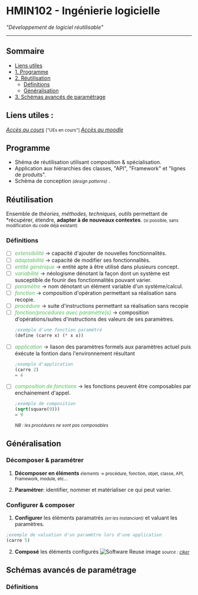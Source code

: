 # HMIN102 - Ingénierie logicielle
*"Développement de logiciel réutilisable"*

---

## Sommaire
* [Liens utiles](#liens-utiles)
* [1. Programme](#programme)
* [2. Réutilisation](#réutilisation)
    * [Définitions](#définitions)
    * [Généralisation](#généralisation)
* [3. Schémas avancés de paramétrage](#schémas-avancés-de-paramétrage)
## Liens utiles :
[*Accès au cours*](http://www.lirmm.fr/~dony/ "Accèder au cours") <small> ["UEs en cours"] </small>
[*Accès au moodle*](https://moodle.umontpellier.fr/course/view.php?id=5908 "Accèder au moodle")

## Programme
* Shéma de réutilisation utilisant composition & spécialisation.
* Application aux hiérarchies des classes, "API", "Framework" et "lignes de produits".
* Schéma de conception <small> *(design patterns)* </small>.

## Réutilisation
Ensemble de *théories, méthodes, techniques, outils* permettant de *récupérer, étendre, **adapter à de nouveaux contextes**. <small> (si possible, sans modification du code déjà existant) </small>

### Définitions

- [ ] <em style="color:rgba(46, 170, 57, 0.8);">extensibilité</em> &rarr; capacité d'ajouter de nouvelles fonctionnalités.
- [ ] <em style="color:rgba(46, 170, 57, 0.8);">adaptabilité</em> &rarr; capacité de modifier ses fonctionnalités.
- [ ] <em style="color:rgba(46, 170, 57, 0.8);">entité générique</em> &rarr; entité apte à être utilisé dans plusieurs concept.
- [ ] <em style="color:rgba(46, 170, 57, 0.8);">variabilité</em> &rarr; néologisme dénotant la façon dont un système est susceptible de founir des fonctionnalités pouvant varier.
- [ ] <em style="color:rgba(46, 170, 57, 0.8);">paramètre</em> &rarr; nom dénotant un élément variable d'un système/calcul.
- [ ] <em style="color:rgba(46, 170, 57, 0.8);">fonction</em> &rarr; composition d'opération permettant sa réalisation sans recopie.
- [ ] <em style="color:rgba(46, 170, 57, 0.8);">procédure</em> &rarr; suite d'instructions permettant sa réalisation sans recopie
- [ ] <em style="color:rgba(46, 170, 57, 0.8);">fonction/procédures avec paramètre(s)</em> &rarr; composition d'opérations/suites d'instructions des valeurs de ses paramètres.
    ```scheme
    ;exemple d'une fonction paramétré
    (define (carre x) (* x x))
    ```
- [ ] <em style="color:rgba(46, 170, 57, 0.8);">application</em> &rarr; liason des paramètres formels aux paramètres actuel puis éxécute la fontion dans l'environnement résultant
    ```scheme
    ;exemple d'application
    (carre 2)
    = 4
    ```
- [ ] <em style="color:rgba(46, 170, 57, 0.8);">composition de fonctions</em> &rarr; les fonctions peuvent être composables par enchainement d'appel.
    ```scheme
    ;exemple de composition
    (sqrt(square(9)))
    = 9
    ```
    <small>*NB : les procédures ne sont pas composables*</small>
## Généralisation
### Décomposer & paramétrer
1. **Décomposer en éléments**
<small><em>élements</em> &rarr; procédure, fonction, objet, classe, API, Framework, module, etc...</small>

2. **Paramétrer**: identifier, nommer et matérialiser ce qui peut varier.

### Configurer & composer
1. **Configurer** les éléments paramatrés <small>*(en les instanciant)*</small> et valuant les paramètres.
```scheme
;exemple de valuation d'un paramètre lors d'une application
(carre 5)
```

2. **Composé** les éléments configurés 
    ![Software Reuse image](https://www.clker.com/cliparts/b/f/d/c/11954226151896466519anywhere_info_Software_Reuse.svg.med.png)
    <small>*source : [clker](https://www.clker.com/)*</small>

## Schémas avancés de paramétrage
### Définitions

